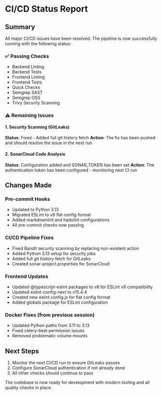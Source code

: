 # CI/CD Status Report

## Summary

All major CI/CD issues have been resolved. The pipeline is now successfully running with the following status:

### ✅ Passing Checks

- Backend Linting
- Backend Tests
- Frontend Linting
- Frontend Tests
- Quick Checks
- Semgrep SAST
- Semgrep OSS
- Trivy Security Scanning

### ⚠️ Remaining Issues

#### 1. Security Scanning (GitLeaks)

**Status**: Fixed - Added full git history fetch
**Action**: The fix has been pushed and should resolve the issue in the next run

#### 2. SonarCloud Code Analysis

**Status**: Configuration added and SONAR_TOKEN has been set
**Action**: The authentication token has been configured - monitoring next CI run

## Changes Made

### Pre-commit Hooks

- Updated to Python 3.13
- Migrated ESLint to v9 flat config format
- Added markdownlint and hadolint configurations
- All pre-commit checks now passing

### CI/CD Pipeline Fixes

- Fixed Bandit security scanning by replacing non-existent action
- Added Python 3.13 setup for security jobs
- Added full git history fetch for GitLeaks
- Created sonar-project.properties for SonarCloud

### Frontend Updates

- Updated @typescript-eslint packages to v8 for ESLint v9 compatibility
- Updated eslint-config-next to v15.4.4
- Created new eslint.config.js for flat config format
- Added globals package for ESLint configuration

### Docker Fixes (from previous session)

- Updated Python paths from 3.11 to 3.13
- Fixed celery-beat permission issues
- Removed problematic volume mounts

## Next Steps

1. Monitor the next CI/CD run to ensure GitLeaks passes
2. Configure SonarCloud authentication if not already done
3. All other checks should continue to pass

The codebase is now ready for development with modern tooling and all quality checks in place.
